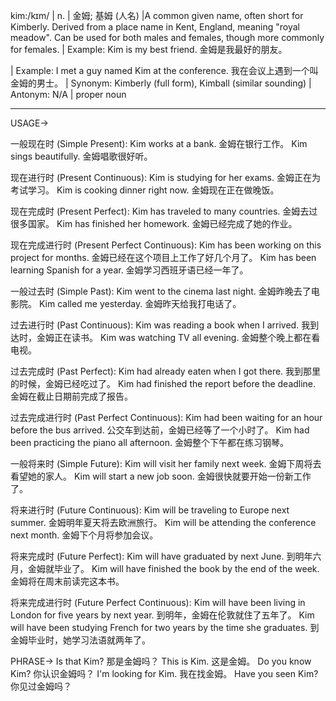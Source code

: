 kim:/kɪm/ | n. | 金姆; 基姆 (人名) |A common given name, often short for Kimberly.  Derived from a place name in Kent, England, meaning "royal meadow".  Can be used for both males and females, though more commonly for females. | Example: Kim is my best friend.  金姆是我最好的朋友。

| Example: I met a guy named Kim at the conference. 我在会议上遇到一个叫金姆的男士。 | Synonym: Kimberly (full form), Kimball (similar sounding) | Antonym: N/A | proper noun

---

USAGE->

一般现在时 (Simple Present):
Kim works at a bank. 金姆在银行工作。
Kim sings beautifully. 金姆唱歌很好听。

现在进行时 (Present Continuous):
Kim is studying for her exams. 金姆正在为考试学习。
Kim is cooking dinner right now. 金姆现在正在做晚饭。

现在完成时 (Present Perfect):
Kim has traveled to many countries. 金姆去过很多国家。
Kim has finished her homework. 金姆已经完成了她的作业。

现在完成进行时 (Present Perfect Continuous):
Kim has been working on this project for months. 金姆已经在这个项目上工作了好几个月了。
Kim has been learning Spanish for a year. 金姆学习西班牙语已经一年了。

一般过去时 (Simple Past):
Kim went to the cinema last night. 金姆昨晚去了电影院。
Kim called me yesterday. 金姆昨天给我打电话了。

过去进行时 (Past Continuous):
Kim was reading a book when I arrived. 我到达时，金姆正在读书。
Kim was watching TV all evening. 金姆整个晚上都在看电视。

过去完成时 (Past Perfect):
Kim had already eaten when I got there. 我到那里的时候，金姆已经吃过了。
Kim had finished the report before the deadline. 金姆在截止日期前完成了报告。

过去完成进行时 (Past Perfect Continuous):
Kim had been waiting for an hour before the bus arrived. 公交车到达前，金姆已经等了一个小时了。
Kim had been practicing the piano all afternoon. 金姆整个下午都在练习钢琴。

一般将来时 (Simple Future):
Kim will visit her family next week. 金姆下周将去看望她的家人。
Kim will start a new job soon. 金姆很快就要开始一份新工作了。

将来进行时 (Future Continuous):
Kim will be traveling to Europe next summer. 金姆明年夏天将去欧洲旅行。
Kim will be attending the conference next month. 金姆下个月将参加会议。

将来完成时 (Future Perfect):
Kim will have graduated by next June. 到明年六月，金姆就毕业了。
Kim will have finished the book by the end of the week. 金姆将在周末前读完这本书。

将来完成进行时 (Future Perfect Continuous):
Kim will have been living in London for five years by next year. 到明年，金姆在伦敦就住了五年了。
Kim will have been studying French for two years by the time she graduates. 到金姆毕业时，她学习法语就两年了。



PHRASE->
Is that Kim? 那是金姆吗？
This is Kim. 这是金姆。
Do you know Kim? 你认识金姆吗？
I'm looking for Kim. 我在找金姆。
Have you seen Kim? 你见过金姆吗？

